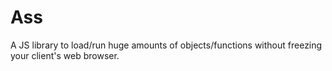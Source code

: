 # Ass
A JS library to load/run huge amounts of objects/functions without freezing your client's web browser.
